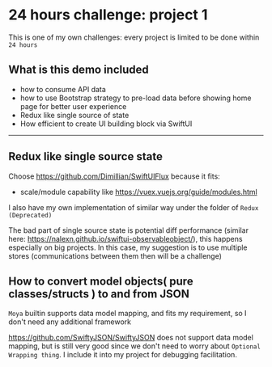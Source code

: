 # 24 hours challenge: project 1

This is one of my own challenges: every project is limited to be done within `24 hours`

## What is this demo included

- how to consume API data
- how to use Bootstrap strategy to pre-load data before showing home page for better user experience
- Redux like single source of state
- How efficient to create UI building block via SwiftUI


--------------

## Redux like single source state

Choose https://github.com/Dimillian/SwiftUIFlux because it fits:

- scale/module capability like https://vuex.vuejs.org/guide/modules.html

I also have my own implementation of similar way under the folder of `Redux (Deprecated)`

The bad part of single source state is potential diff performance (similar here: https://nalexn.github.io/swiftui-observableobject/), this happens especially on big projects. In this case, my suggestion is to use multiple stores (communications between them then will be a challenge)

## How to convert model objects( pure classes/structs ) to and from JSON

`Moya` builtin supports data model mapping, and fits my requirement, so I don't need any additional framework

https://github.com/SwiftyJSON/SwiftyJSON does not support data model mapping, but is still very good since we don't need to worry about `Optional Wrapping thing`. I include it into my project for debugging facilitation.

